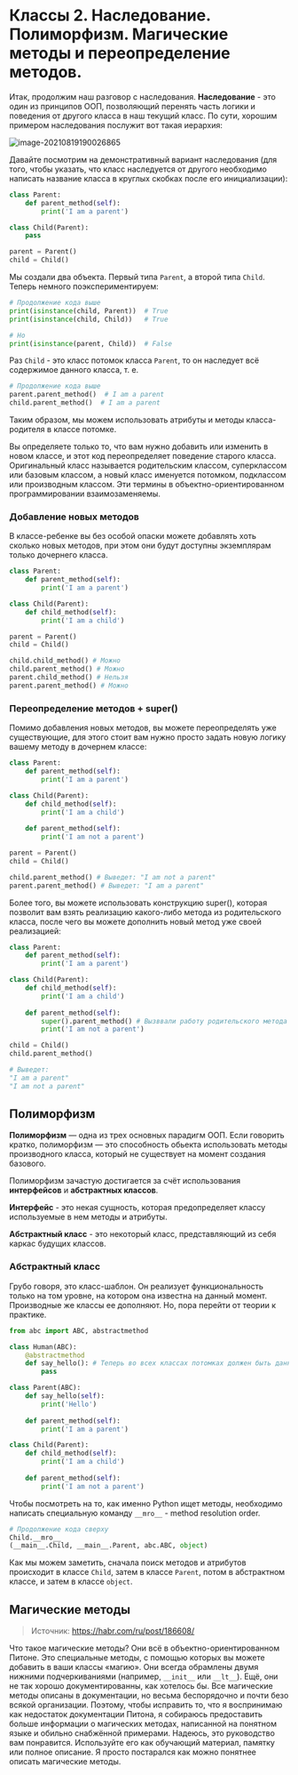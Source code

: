 # Классы 2. Наследование. Полиморфизм. Магические методы и переопределение методов.

Итак, продолжим наш разговор с наследования. **Наследование** - это один из принципов ООП, позволяющий перенять часть логики и поведения от другого класса в наш текущий класс. По сути, хорошим примером наследования послужит вот такая иерархия:

![image-20210819190026865](https://static.tildacdn.com/tild3663-3039-4366-a539-333832613735/Smartiqa_OOP_Inherit.png)

Давайте посмотрим на демонстративный вариант наследования (для того, чтобы указать, что класс наследуется от другого необходимо написать название класса в круглых скобках после его инициализации):

```python
class Parent:
    def parent_method(self):
        print('I am a parent')

class Child(Parent):
    pass

parent = Parent()
child = Child()
```

Мы создали два объекта. Первый типа `Parent`, а второй типа `Child`. Теперь немного поэкспериментируем:

```python
# Продолжение кода выше
print(isinstance(child, Parent))  # True
print(isinstance(child, Child))   # True

# Но
print(isinstance(parent, Child))  # False
```

Раз `Child` - это класс потомок класса `Parent`, то он наследует всё содержимое данного класса, т. е.

```python
# Продолжение кода выше
parent.parent_method()  # I am a parent
child.parent_method()  # I am a parent
```

Таким образом, мы можем использовать атрибуты и методы класса-родителя в классе потомке.

Вы определяете только то, что вам нужно добавить или изменить в новом классе, и этот код переопределяет поведение старого класса. Оригинальный класс называется родительским классом, суперклассом или базовым классом, а новый класс именуется потомком, подклассом или производным классом. Эти термины в объектно-ориентированном программировании взаимозаменяемы.

### Добавление новых методов

В классе-ребенке вы без особой опаски можете добавлять хоть сколько новых методов, при этом они будут доступны экземплярам только дочернего класса.

```python
class Parent:
    def parent_method(self):
        print('I am a parent')

class Child(Parent):
    def child_method(self):
        print('I am a child')

parent = Parent()
child = Child()

child.child_method() # Можно
child.parent_method() # Можно
parent.child_method() # Нельзя
parent.parent_method() # Можно
```

### Переопределение методов + super()

Помимо добавления новых методов, вы можете переопределять уже существующие, для этого стоит вам нужно просто задать новую логику вашему методу в дочернем классе:

```python
class Parent:
    def parent_method(self):
        print('I am a parent')

class Child(Parent):
    def child_method(self):
        print('I am a child')
    
    def parent_method(self):
        print('I am not a parent')

parent = Parent()
child = Child()

child.parent_method() # Выведет: "I am not a parent"
parent.parent_method() # Выведет: "I am a parent"
```

Более того, вы можете использовать конструкцию super(), которая позволит вам взять реализацию какого-либо метода из родительского класса, после чего вы можете дополнить новый метод уже своей реализацией:

```python
class Parent:
    def parent_method(self):
        print('I am a parent')

class Child(Parent):
    def child_method(self):
        print('I am a child')
    
    def parent_method(self):
        super().parent_method() # Вызввали работу родительского метода
        print('I am not a parent')

child = Child()
child.parent_method()

# Выведет:
"I am a parent"
"I am not a parent"
```

## Полиморфизм

**Полиморфизм** — одна из трех основных парадигм ООП. Если говорить кратко, полиморфизм — это способность обьекта использовать методы производного класса, который не существует на момент создания базового.

Полиморфизм зачастую достигается за счёт использования **интерфейсов** и **абстрактных классов**.

**Интерфейс** - это некая сущность, которая предопределяет классу используемые в нем методы и атрибуты.

**Абстрактный класс** - это некоторый класс, представляющий из себя каркас будущих классов.

### Абстрактный класс

Грубо говоря, это класс-шаблон. Он реализует функциональность только на том уровне, на котором она известна на данный момент. Производные же классы ее дополняют. Но, пора перейти от теории к практике.

```python
from abc import ABC, abstractmethod

class Human(ABC):
    @abstractmethod
    def say_hello(): # Теперь во всех классах потомках должен быть данный метод
        pass

class Parent(ABC):
    def say_hello(self):
        print('Hello')
        
    def parent_method(self):
        print('I am a parent')

class Child(Parent):
    def child_method(self):
        print('I am a child')
    
    def parent_method(self):
        print('I am not a parent')
```

Чтобы посмотреть на то, как именно Python ищет методы, необходимо написать специальную команду `__mro__` - method resolution order.

```python
# Продолжение кода сверху
Child.__mro__
(__main__.Child, __main__.Parent, abc.ABC, object) 
```

Как мы можем заметить, сначала поиск методов и атрибутов происходит в классе `Child`, затем в классе `Parent`, потом в абстрактном классе, и затем в классе `object`.

## Магические методы

> Источник: https://habr.com/ru/post/186608/

Что такое магические методы? Они всё в объектно-ориентированном Питоне. Это специальные методы, с помощью которых вы можете добавить в ваши классы «магию». Они всегда обрамлены двумя нижними подчеркиваниями (например, `__init__` или `__lt__`). Ещё, они не так хорошо документированны, как хотелось бы. Все магические методы описаны в документации, но весьма беспорядочно и почти безо всякой организации. Поэтому, чтобы исправить то, что я воспринимаю как недостаток документации Питона, я собираюсь предоставить больше информации о магических методах, написанной на понятном языке и обильно снабжённой примерами. Надеюсь, это руководство вам понравится. Используйте его как обучающий материал, памятку или полное описание. Я просто постарался как можно понятнее описать магические методы.



